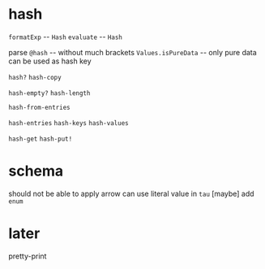 # hash

`formatExp` -- `Hash`
`evaluate` -- `Hash`

parse `@hash` -- without much brackets
`Values.isPureData` -- only pure data can be used as hash key

`hash?`
`hash-copy`

`hash-empty?`
`hash-length`

`hash-from-entries`

`hash-entries`
`hash-keys`
`hash-values`

`hash-get`
`hash-put!`

# schema

should not be able to apply arrow
can use literal value in `tau`
[maybe] add `enum`

# later

pretty-print
